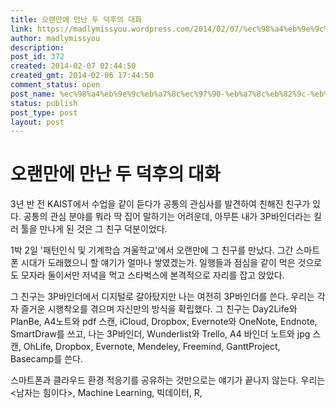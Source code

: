 ```yaml
---
title: 오랜만에 만난 두 덕후의 대화
link: https://madlymissyou.wordpress.com/2014/02/07/%ec%98%a4%eb%9e%9c%eb%a7%8c%ec%97%90-%eb%a7%8c%eb%82%9c-%eb%91%90-%eb%8d%95%ed%9b%84%ec%9d%98-%eb%8c%80%ed%99%94/
author: madlymissyou
description: 
post_id: 372
created: 2014-02-07 02:44:50
created_gmt: 2014-02-06 17:44:50
comment_status: open
post_name: %ec%98%a4%eb%9e%9c%eb%a7%8c%ec%97%90-%eb%a7%8c%eb%82%9c-%eb%91%90-%eb%8d%95%ed%9b%84%ec%9d%98-%eb%8c%80%ed%99%94
status: publish
post_type: post
layout: post
---
```


# 오랜만에 만난 두 덕후의 대화

3년 반 전 KAIST에서 수업을 같이 듣다가 공통의 관심사를 발견하여 친해진 친구가 있다. 공통의 관심 분야를 뭐라 딱 집어 말하기는 어려운데, 아무튼 내가 3P바인더라는 킬러 툴을 만나게 된 것은 그 친구 덕분이었다.

1박 2일 '패턴인식 및 기계학습 겨울학교'에서 오랜만에 그 친구를 만났다. 그간 스마트폰 시대가 도래했으니 할 얘기가 얼마나 쌓였겠는가. 일행들과 점심을 같이 먹은 것으로도 모자라 둘이서만 저녁을 먹고 스타벅스에 본격적으로 자리를 잡고 앉았다.

그 친구는 3P바인더에서 디지털로 갈아탔지만 나는 여전히 3P바인더를 쓴다. 우리는 각자 즐거운 시행착오를 겪으며 자신만의 방식을 확립했다. 그 친구는 Day2Life와 PlanBe, A4노트와 pdf 스캔, iCloud, Dropbox, Evernote와 OneNote, Endnote, SmartDraw를 쓰고, 나는 3P바인더, Wunderlist와 Trello, A4 바인더 노트와 jpg 스캔, OhLife, Dropbox, Evernote, Mendeley, Freemind, GanttProject, Basecamp를 쓴다.

스마트폰과 클라우드 환경 적응기를 공유하는 것만으로는 얘기가 끝나지 않는다. 우리는 <남자는 힘이다>, Machine Learning, 빅데이터, R, <Math refresher for Scientists and Engineers>, Subversion과 git, Redmine, 기록과 분석, Interactive Project Roadmap, 엑셀 매크로, 업무 일지와 time estimation, 37 Signals의 basecamp, <조엘 온 소프트웨어>, <인생이 빛나는 정리의 마법>, 마이티, 후로그램스의 왓챠, Medium, <Survivor> 등의 화제들을 소환해야 했고, 스타벅스 3층 마감시각인 10시가 되어서야 3시간 동안의 대화를 내일 점심에 다시 이어가기로 하며 일어섰다.